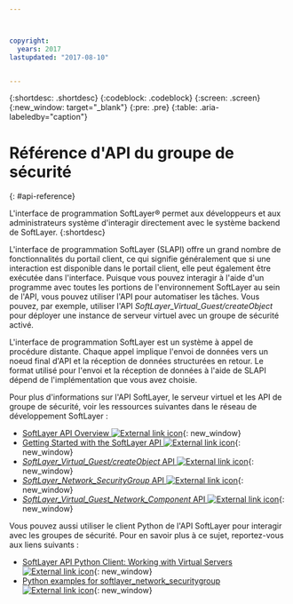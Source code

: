 ```yaml
---



copyright:
  years: 2017
lastupdated: "2017-08-10"


---
```


{:shortdesc: .shortdesc}
{:codeblock: .codeblock}
{:screen: .screen}
{:new_window: target="_blank"}
{:pre: .pre}
{:table: .aria-labeledby="caption"}

# Référence d'API du groupe de sécurité
{: #api-reference} 

L'interface de programmation SoftLayer&reg; permet aux développeurs et aux administrateurs système d'interagir directement avec le système backend de SoftLayer.
{:shortdesc}

L'interface de programmation SoftLayer (SLAPI) offre un grand nombre de fonctionnalités du portail client, ce qui signifie généralement que si une interaction est disponible dans le portail client, elle peut également être exécutée dans l'interface. Puisque vous pouvez interagir à l'aide d'un programme avec toutes les portions de l'environnement SoftLayer au sein de l'API, vous pouvez utiliser l'API pour automatiser les tâches. Vous pouvez, par exemple, utiliser l'API *SoftLayer_Virtual_Guest/createObject* pour déployer une instance de serveur virtuel avec un groupe de sécurité activé.

L'interface de programmation SoftLayer est un système à appel de procédure distante. Chaque appel implique l'envoi de données vers un noeud final d'API et la réception de données structurées en retour. Le format utilisé pour l'envoi et la réception de données à l'aide de SLAPI dépend de l'implémentation que vous avez choisie. 

Pour plus d'informations sur l'API SoftLayer, le serveur virtuel et les API de groupe de sécurité, voir les ressources suivantes dans le réseau de développement SoftLayer :
* [SoftLayer API Overview ![External link icon](../../icons/launch-glyph.svg "External link icon")](https://sldn.softlayer.com/article/softlayer-api-overview){: new_window} 
* [Getting Started with the SoftLayer API ![External link icon](../../icons/launch-glyph.svg "External link icon")](http://sldn.softlayer.com/article/getting-started){: new_window}
* [*SoftLayer_Virtual_Guest/createObject* API ![External link icon](../../icons/launch-glyph.svg "External link icon")](http://sldn.softlayer.com/reference/services/SoftLayer_Virtual_Guest/createObject){: new_window}
* [*SoftLayer_Network_SecurityGroup* API ![External link icon](../../icons/launch-glyph.svg "External link icon")](https://sldn.softlayer.com/reference/services/SoftLayer_Network_SecurityGroup){: new_window}
* [*SoftLayer_Virtual_Guest_Network_Component* API ![External link icon](../../icons/launch-glyph.svg "External link icon")](http://sldn.softlayer.com/reference/services/SoftLayer_Virtual_Guest_Network_Component){: new_window}

Vous pouvez aussi utiliser le client Python de l'API SoftLayer pour interagir avec les groupes de sécurité. Pour en savoir plus à ce sujet, reportez-vous aux liens suivants :
* [SoftLayer API Python Client: Working with Virtual Servers ![External link icon](../../icons/launch-glyph.svg "External link icon")](http://softlayer-python.readthedocs.io/en/latest/cli/vs.html){: new_window}
* [Python examples for softlayer_network_securitygroup ![External link icon](../../icons/launch-glyph.svg "External link icon")](https://softlayer.github.io/classes/softlayer_network_securitygroup/){: new_window}
